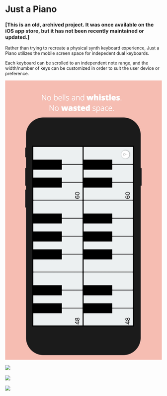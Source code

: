 # Just a Piano
 
### [This is an old, archived project. It was once available on the iOS app store, but it has not been recently maintained or updated.]

Rather than trying to recreate a physical synth keyboard experience, Just a Piano utilizes the mobile screen space for indepedent dual keyboards.

Each keyboard can be scrolled to an independent note range, and the width/number of keys can be customized in order to suit the user device or preference.

![](https://github.com/justKD/Just-a-Piano/blob/main/media/screenshot_0.jpg?raw=true)

![](https://github.com/justKD/Just-a-Piano/blob/main/media/screenshot_1.jpg?raw=true)

![](https://github.com/justKD/Just-a-Piano/blob/main/media/screenshot_2.jpg?raw=true)

![](https://github.com/justKD/Just-a-Piano/blob/main/media/screenshot_3.jpg?raw=true)
